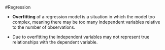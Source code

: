 #Regression 

- **Overfitting** of a regression model is a situation in which the model too complex, meaning there may be too many independent variables relative to the number of observations. 

- Due to overfitting the independent variables may not represent true relationships with the dependent variable.

